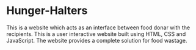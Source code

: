 # Hunger-Halters
This is a website which acts as an interface between food donar with the recipients. This is a user interactive website built using HTML, CSS and JavaScript. The website provides a complete solution for food wastage. 
